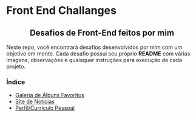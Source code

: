 # Front End Challanges
<h2 align="center"> 
    Desafios de Front-End feitos por mim 
</h2>

Neste repo, você encontrará desafios desenvolvidos por mim com um objetivo em mente. Cada desafio possui seu próprio **README** com várias imagens, observações e quaisquer instruções para execução de cada projeto.

### **Índice**

- [Galeria de Álbuns Favoritos](./galeria-albuns)
- [Site de Notícias](./noticias-lanterna)
- [Perfil/Currículo Pessoal](./perfil-curriculo)



